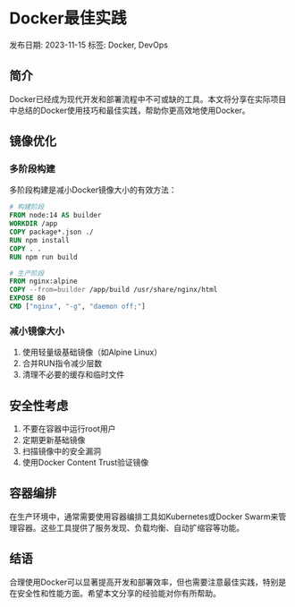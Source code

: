 # Docker最佳实践

发布日期: 2023-11-15
标签: Docker, DevOps

## 简介

Docker已经成为现代开发和部署流程中不可或缺的工具。本文将分享在实际项目中总结的Docker使用技巧和最佳实践，帮助你更高效地使用Docker。

## 镜像优化

### 多阶段构建

多阶段构建是减小Docker镜像大小的有效方法：

```dockerfile
# 构建阶段
FROM node:14 AS builder
WORKDIR /app
COPY package*.json ./
RUN npm install
COPY . .
RUN npm run build

# 生产阶段
FROM nginx:alpine
COPY --from=builder /app/build /usr/share/nginx/html
EXPOSE 80
CMD ["nginx", "-g", "daemon off;"]
```

### 减小镜像大小

1. 使用轻量级基础镜像（如Alpine Linux）
2. 合并RUN指令减少层数
3. 清理不必要的缓存和临时文件

## 安全性考虑

1. 不要在容器中运行root用户
2. 定期更新基础镜像
3. 扫描镜像中的安全漏洞
4. 使用Docker Content Trust验证镜像

## 容器编排

在生产环境中，通常需要使用容器编排工具如Kubernetes或Docker Swarm来管理容器。这些工具提供了服务发现、负载均衡、自动扩缩容等功能。

## 结语

合理使用Docker可以显著提高开发和部署效率，但也需要注意最佳实践，特别是在安全性和性能方面。希望本文分享的经验能对你有所帮助。